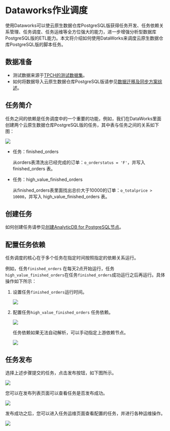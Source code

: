 # Dataworks作业调度

使用Dataworks可以使云原生数据仓库PostgreSQL版获得任务开发、任务依赖关系管理、任务调度、任务运维等全方位强大的能力，进一步增强分析型数据库PostgreSQL版的ETL能力。本文将介绍如何使用DataWorks来调度云原生数据仓库PostgreSQL版的脚本任务。

## 数据准备

-   测试数据来源于[TPCH的测试数据集](http://www.tpc.org/tpch/)。
-   如何将数据导入云原生数据仓库PostgreSQL版请参见[数据迁移及同步方案综述](/intl.zh-CN/数据接入/数据迁移及同步方案综述.md)。

## 任务简介

任务之间的依赖是任务调度中的一个重要的功能，例如，我们在DataWorks里面创建两个云原生数据仓库PostgreSQL版的任务，其中表与任务之间的关系如下图：

![](https://static-aliyun-doc.oss-accelerate.aliyuncs.com/assets/img/zh-CN/0603266951/p58666.png)

-   任务：finished\_orders

    从orders表清洗出已经完成的订单：`o_orderstatus = 'F'`，并写入 finished\_orders 表。

-   任务：high\_value\_finished\_orders

    从finished\_orders表里面找出总价大于10000的订单：`o_totalprice > 10000`，并写入 high\_value\_finished\_orders 表。


## 创建任务

如何创建任务请参见[创建AnalyticDB for PostgreSQL节点]()。

## 配置任务依赖

任务调度的核心在于多个任务在指定时间按照指定的依赖关系运行。

例如，任务`finished_orders` 在每天2点开始运行，任务`high_value_finished_orders`在任务`finished_orders`成功运行之后再运行。具体操作如下所示：

1.  设置任务`finished_orders`运行时间。

    ![](https://static-aliyun-doc.oss-accelerate.aliyuncs.com/assets/img/zh-CN/0603266951/p58718.png)

2.  配置任务`high_value_finished_orders` 任务依赖。

    ![](https://static-aliyun-doc.oss-accelerate.aliyuncs.com/assets/img/zh-CN/0603266951/p58720.png)

    ​任务依赖如果无法自动解析，可以手动指定上游依赖节点。

    ![](https://static-aliyun-doc.oss-accelerate.aliyuncs.com/assets/img/zh-CN/1603266951/p58721.png)


## 任务发布

选择上述步骤提交的任务，点击发布按钮，如下图所示。

![](https://static-aliyun-doc.oss-accelerate.aliyuncs.com/assets/img/zh-CN/1603266951/p58722.png)

您可以在发布列表页面可以查看任务是否发布成功。

![](https://static-aliyun-doc.oss-accelerate.aliyuncs.com/assets/img/zh-CN/1603266951/p58725.png)

发布成功之后，您可以进入任务运维页面查看配置的任务，并进行各种运维操作。

![](https://static-aliyun-doc.oss-accelerate.aliyuncs.com/assets/img/zh-CN/1603266951/p58726.png)

